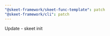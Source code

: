 ```yaml
---
"@skeet-framework/skeet-func-template": patch
"@skeet-framework/cli": patch
---
```


Update - skeet init
